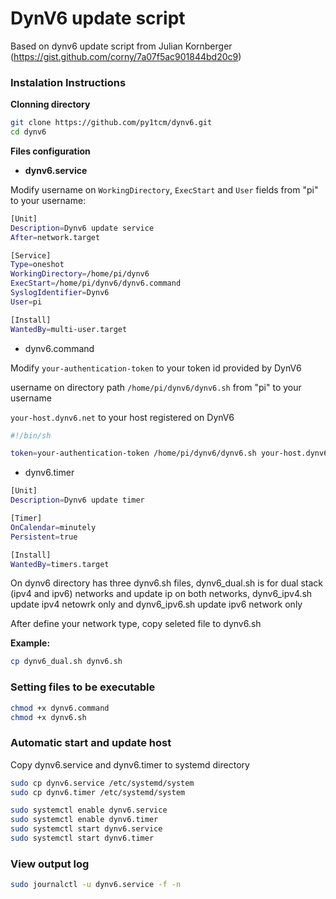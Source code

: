 # DynV6 update script 

Based on dynv6 update script from Julian Kornberger (https://gist.github.com/corny/7a07f5ac901844bd20c9)

### Instalation Instructions

**Clonning directory**

~~~bash
git clone https://github.com/py1tcm/dynv6.git
cd dynv6

~~~

**Files configuration**

* **dynv6.service**

Modify username on <code>WorkingDirectory</code>, <code>ExecStart</code> and <code>User</code> fields from "pi" to your username:

~~~bash
[Unit] 
Description=Dynv6 update service 
After=network.target 

[Service] 
Type=oneshot 
WorkingDirectory=/home/pi/dynv6 
ExecStart=/home/pi/dynv6/dynv6.command 
SyslogIdentifier=Dynv6 
User=pi 

[Install]
WantedBy=multi-user.target

~~~

* dynv6.command

Modify <code>your-authentication-token</code> to your token id provided by DynV6

username on directory path <code>/home/pi/dynv6/dynv6.sh</code> from "pi" to your username

<code>your-host.dynv6.net</code> to your host registered on DynV6

~~~bash
#!/bin/sh

token=your-authentication-token /home/pi/dynv6/dynv6.sh your-host.dynv6.net

~~~

* dynv6.timer


~~~bash
[Unit]
Description=Dynv6 update timer

[Timer]
OnCalendar=minutely
Persistent=true

[Install]
WantedBy=timers.target

~~~

On dynv6 directory has three dynv6.sh files, dynv6_dual.sh is for dual stack (ipv4 and ipv6) networks and update ip on both networks, dynv6_ipv4.sh update ipv4 netowrk only and dynv6_ipv6.sh update ipv6 network only

After define your network type, copy seleted file to dynv6.sh

**Example:**

~~~bash
cp dynv6_dual.sh dynv6.sh

~~~

### Setting files to be executable

~~~bash
chmod +x dynv6.command
chmod +x dynv6.sh

~~~

### Automatic start and update host

Copy dynv6.service and dynv6.timer to systemd directory

~~~bash
sudo cp dynv6.service /etc/systemd/system
sudo cp dynv6.timer /etc/systemd/system

sudo systemctl enable dynv6.service
sudo systemctl enable dynv6.timer
sudo systemctl start dynv6.service
sudo systemctl start dynv6.timer

~~~


### View output log

~~~bash
sudo journalctl -u dynv6.service -f -n

~~~

